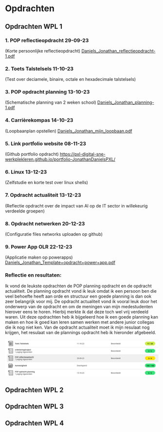 # Opdrachten

## Opdrachten WPL 1

### 1. POP reflectieopdracht  29-09-23 
(Korte persoonlijke reflectieopdracht)
[Daniels_Jonathan_reflectieopdracht-1.pdf](https://github.com/PXL-Digital-SNE-Werkplekleren/portfolio-JonathanDanielsPXL/files/13917982/Daniels_Jonathan_reflectieopdracht-1.pdf)

### 2. Toets Talstelsels  11-10-23 
(Test over deciamele, binaire, octale en hexadecimale talstelsels)

### 3. POP opdracht planning 13-10-23
(Schematische planning van 2 weken school)
[Daniels_Jonathan_planning-1.pdf](https://github.com/PXL-Digital-SNE-Werkplekleren/portfolio-JonathanDanielsPXL/files/13918031/Daniels_Jonathan_planning-1.pdf)

### 4. Carrièrekompas 14-10-23 
(Loopbaanplan opstellen)
[Daniels_Jonathan_mijn_loopbaan.pdf](https://github.com/PXL-Digital-SNE-Werkplekleren/portfolio-JonathanDanielsPXL/files/13918036/Daniels_Jonathan_mijn_loopbaan.pdf)

### 5. Link portfolio website 08-11-23 
(Github portfolio opdracht)
https://pxl-digital-sne-werkplekleren.github.io/portfolio-JonathanDanielsPXL/

### 6. Linux 13-12-23 
(Zelfstudie en korte test over linux shells)

### 7. Opdracht actualiteit 13-12-23 
(Reflectie opdracht over de impact van AI op de IT sector in willekeurig verdeelde groepen)

### 8. Opdracht netwerken 20-12-23 
(Configuratie files networks uploaden op github)

### 9. Power App OLR 22-12-23 
(Applicatie maken op powerapps) 
[Daniels_Jonathan_Template+opdracht+power+app.pdf](https://github.com/PXL-Digital-SNE-Werkplekleren/portfolio-JonathanDanielsPXL/files/13918063/Daniels_Jonathan_Template%2Bopdracht%2Bpower%2Bapp.pdf)

### Reflectie en resultaten:

Ik vond de leukste opdrachten de POP planning opdracht en de opdracht actualiteit. De planning opdracht vond ik leuk omdat ik een persoon ben die veel behoefte heeft aan orde en structuur een goede planning is dan ook zeer belangrijk voor mij. De opdracht actualiteit vond ik vooral leuk door het onderwerp van de opdracht en om de meningen van mijn medestudenten hierover eens te horen. Hierbij merkte ik dat deze toch wel vrij verdeeld waren. Uit deze opdrachten heb ik bijgeleerd hoe ik een goede planning kan maken en hoe ik goed kan leren samen werken met andere junior collegas die ik nog niet ken. Van de opdracht actualiteit moet ik mijn resulaat nog krijgen, het resulaat van de plannings opdracht heb ik hieronder afgebeeld.

![wplresultaten!](../images/wplresulaten.png)


## Opdrachten WPL 2

## Opdrachten WPL 3

## Opdrachten WPL 4
